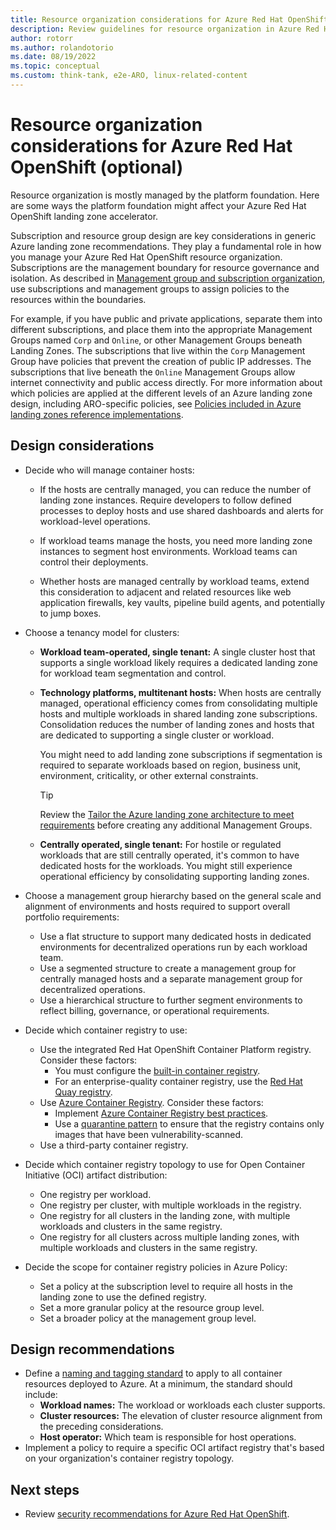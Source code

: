 ```yaml
---
title: Resource organization considerations for Azure Red Hat OpenShift
description: Review guidelines for resource organization in Azure Red Hat OpenShift
author: rotorr
ms.author: rolandotorio
ms.date: 08/19/2022
ms.topic: conceptual
ms.custom: think-tank, e2e-ARO, linux-related-content
---
```


# Resource organization considerations for Azure Red Hat OpenShift (optional)

Resource organization is mostly managed by the platform foundation. Here are some ways the platform foundation might affect your Azure Red Hat OpenShift landing zone accelerator.

Subscription and resource group design are key considerations in generic Azure landing zone recommendations. They play a fundamental role in how you manage your Azure Red Hat OpenShift resource organization. Subscriptions are the management boundary for resource governance and isolation. As described in [Management group and subscription organization](../../../ready/landing-zone/design-area/resource-org.md), use subscriptions and management groups to assign policies to the resources within the boundaries.

For example, if you have public and private applications, separate them into different subscriptions, and place them into the appropriate Management Groups named `Corp` and `Online`, or other Management Groups beneath Landing Zones. The subscriptions that live within the `Corp` Management Group have policies that prevent the creation of public IP addresses. The subscriptions that live beneath the `Online` Management Groups allow internet connectivity and public access directly. For more information about which policies are applied at the different levels of an Azure landing zone design, including ARO-specific policies, see [Policies included in Azure landing zones reference implementations](https://github.com/Azure/Enterprise-Scale/blob/main/docs/ESLZ-Policies.md).

## Design considerations

- Decide who will manage container hosts:

  - If the hosts are centrally managed, you can reduce the number of landing zone instances. Require developers to follow defined processes to deploy hosts and use shared dashboards and alerts for workload-level operations.

  - If workload teams manage the hosts, you need more landing zone instances to segment host environments. Workload teams can control their deployments.

  - Whether hosts are managed centrally by workload teams, extend this consideration to adjacent and related resources like web application firewalls, key vaults, pipeline build agents, and potentially to jump boxes.

- Choose a tenancy model for clusters:

  - **Workload team-operated, single tenant:** A single cluster host that supports a single workload likely requires a dedicated landing zone for workload team segmentation and control.

  - **Technology platforms, multitenant hosts:** When hosts are centrally managed, operational efficiency comes from consolidating multiple hosts and multiple workloads in shared landing zone subscriptions. Consolidation reduces the number of landing zones and hosts that are dedicated to supporting a single cluster or workload.

    You might need to add landing zone subscriptions if segmentation is required to separate workloads based on region, business unit, environment, criticality, or other external constraints.

      > [!TIP]
      > Review the [Tailor the Azure landing zone architecture to meet requirements](../../../ready/landing-zone/tailoring-alz.md) before creating any additional Management Groups.

  - **Centrally operated, single tenant:** For hostile or regulated workloads that are still centrally operated, it's common to have dedicated hosts for the workloads. You might still experience operational efficiency by consolidating supporting landing zones.

- Choose a management group hierarchy based on the general scale and alignment of environments and hosts required to support overall portfolio requirements:

  - Use a flat structure to support many dedicated hosts in dedicated environments for decentralized operations run by each workload team.
  - Use a segmented structure to create a management group for centrally managed hosts and a separate management group for decentralized operations.
  - Use a hierarchical structure to further segment environments to reflect billing, governance, or operational requirements.

- Decide which container registry to use:

  - Use the integrated Red Hat OpenShift Container Platform registry. Consider these factors:
    - You must configure the [built-in container registry](/azure/openshift/built-in-container-registry).
    - For an enterprise-quality container registry, use the [Red Hat Quay registry](https://access.redhat.com/documentation/en-us/red_hat_quay/3.7).
  - Use [Azure Container Registry](/azure/openshift/howto-use-acr-with-aro). Consider these factors:
    - Implement [Azure Container Registry best practices](/azure/container-registry/container-registry-best-practices).
    - Use a [quarantine pattern](https://github.com/AzureCR/QuarantinePattern-Spec) to ensure that the registry contains only images that have been vulnerability-scanned.
  - Use a third-party container registry.

- Decide which container registry topology to use for Open Container Initiative (OCI) artifact distribution:

  - One registry per workload.
  - One registry per cluster, with multiple workloads in the registry.
  - One registry for all clusters in the landing zone, with multiple workloads and clusters in the same registry.
  - One registry for all clusters across multiple landing zones, with multiple workloads and clusters in the same registry.

- Decide the scope for container registry policies in Azure Policy:

  - Set a policy at the subscription level to require all hosts in the landing zone to use the defined registry.
  - Set a more granular policy at the resource group level.
  - Set a broader policy at the management group level.

## Design recommendations

- Define a [naming and tagging standard](/azure/cloud-adoption-framework/ready/azure-best-practices/resource-naming) to apply to all container resources deployed to Azure. At a minimum, the standard should include:
  - **Workload names:** The workload or workloads each cluster supports.
  - **Cluster resources:** The elevation of cluster resource alignment from the preceding considerations.
  - **Host operator:** Which team is responsible for host operations.
- Implement a policy to require a specific OCI artifact registry that's based on your organization's container registry topology.

## Next steps

- Review [security recommendations for Azure Red Hat OpenShift](security.md).
